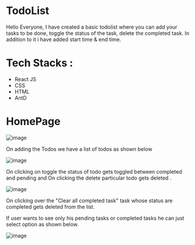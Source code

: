 # TodoList

Hello Everyone, I have created a basic todolist where you can add your tasks to be done, toggle the status of the task, delete the completed task. In addition to it i have added start time & end time. 

# Tech Stacks :
- React JS
- CSS
- HTML
- AntD

# HomePage

![image](https://user-images.githubusercontent.com/91777048/158330428-7a369062-f8ba-42a6-b2fc-04d02015221e.png)

On adding the Todos we have a list of todos as shown below

![image](https://user-images.githubusercontent.com/91777048/158330954-5c5d857a-0388-40f7-8dbe-a7ae48db2d48.png)

On clicking on toggle the status of todo gets toggled between completed and pending and On clicking the delete particular todo gets deleted .

![image](https://user-images.githubusercontent.com/91777048/158331292-20e53d6f-f4f2-40ac-961a-f3c0e87179e5.png)

On clicking over the "Clear all completed task" task whose status are completed gets deleted from the list.

If user wants to see only his pending tasks or completed tasks he can just select option as shown below.

![image](https://user-images.githubusercontent.com/91777048/158331903-cb7e8ba8-ff93-4898-8c49-9f0b1b451e99.png)


